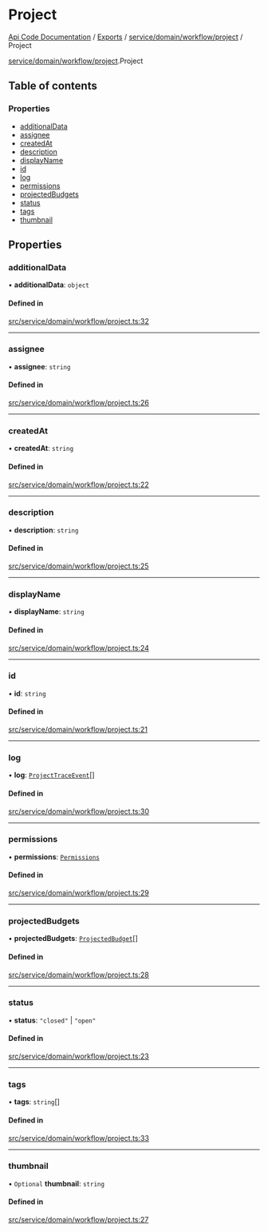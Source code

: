# Project
 
[Api Code Documentation](../README.md) / [Exports](../modules.md) / [service/domain/workflow/project](../modules/service_domain_workflow_project.md) / Project

[service/domain/workflow/project](../modules/service_domain_workflow_project.md).Project

## Table of contents

### Properties

- [additionalData](service_domain_workflow_project.Project.md#additionaldata)
- [assignee](service_domain_workflow_project.Project.md#assignee)
- [createdAt](service_domain_workflow_project.Project.md#createdat)
- [description](service_domain_workflow_project.Project.md#description)
- [displayName](service_domain_workflow_project.Project.md#displayname)
- [id](service_domain_workflow_project.Project.md#id)
- [log](service_domain_workflow_project.Project.md#log)
- [permissions](service_domain_workflow_project.Project.md#permissions)
- [projectedBudgets](service_domain_workflow_project.Project.md#projectedbudgets)
- [status](service_domain_workflow_project.Project.md#status)
- [tags](service_domain_workflow_project.Project.md#tags)
- [thumbnail](service_domain_workflow_project.Project.md#thumbnail)

## Properties

### additionalData

• **additionalData**: `object`

#### Defined in

[src/service/domain/workflow/project.ts:32](https://github.com/openkfw/TruBudget/blob/965031f/api/src/service/domain/workflow/project.ts#L32)

___

### assignee

• **assignee**: `string`

#### Defined in

[src/service/domain/workflow/project.ts:26](https://github.com/openkfw/TruBudget/blob/965031f/api/src/service/domain/workflow/project.ts#L26)

___

### createdAt

• **createdAt**: `string`

#### Defined in

[src/service/domain/workflow/project.ts:22](https://github.com/openkfw/TruBudget/blob/965031f/api/src/service/domain/workflow/project.ts#L22)

___

### description

• **description**: `string`

#### Defined in

[src/service/domain/workflow/project.ts:25](https://github.com/openkfw/TruBudget/blob/965031f/api/src/service/domain/workflow/project.ts#L25)

___

### displayName

• **displayName**: `string`

#### Defined in

[src/service/domain/workflow/project.ts:24](https://github.com/openkfw/TruBudget/blob/965031f/api/src/service/domain/workflow/project.ts#L24)

___

### id

• **id**: `string`

#### Defined in

[src/service/domain/workflow/project.ts:21](https://github.com/openkfw/TruBudget/blob/965031f/api/src/service/domain/workflow/project.ts#L21)

___

### log

• **log**: [`ProjectTraceEvent`](service_domain_workflow_project_trace_event.ProjectTraceEvent.md)[]

#### Defined in

[src/service/domain/workflow/project.ts:30](https://github.com/openkfw/TruBudget/blob/965031f/api/src/service/domain/workflow/project.ts#L30)

___

### permissions

• **permissions**: [`Permissions`](../modules/service_domain_permissions.md#permissions)

#### Defined in

[src/service/domain/workflow/project.ts:29](https://github.com/openkfw/TruBudget/blob/965031f/api/src/service/domain/workflow/project.ts#L29)

___

### projectedBudgets

• **projectedBudgets**: [`ProjectedBudget`](service_domain_workflow_projected_budget.ProjectedBudget.md)[]

#### Defined in

[src/service/domain/workflow/project.ts:28](https://github.com/openkfw/TruBudget/blob/965031f/api/src/service/domain/workflow/project.ts#L28)

___

### status

• **status**: ``"closed"`` \| ``"open"``

#### Defined in

[src/service/domain/workflow/project.ts:23](https://github.com/openkfw/TruBudget/blob/965031f/api/src/service/domain/workflow/project.ts#L23)

___

### tags

• **tags**: `string`[]

#### Defined in

[src/service/domain/workflow/project.ts:33](https://github.com/openkfw/TruBudget/blob/965031f/api/src/service/domain/workflow/project.ts#L33)

___

### thumbnail

• `Optional` **thumbnail**: `string`

#### Defined in

[src/service/domain/workflow/project.ts:27](https://github.com/openkfw/TruBudget/blob/965031f/api/src/service/domain/workflow/project.ts#L27)
